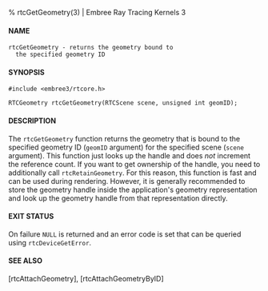 % rtcGetGeometry(3) | Embree Ray Tracing Kernels 3

#### NAME

    rtcGetGeometry - returns the geometry bound to
      the specified geometry ID

#### SYNOPSIS

    #include <embree3/rtcore.h>

    RTCGeometry rtcGetGeometry(RTCScene scene, unsigned int geomID);

#### DESCRIPTION

The `rtcGetGeometry` function returns the geometry that is bound to
the specified geometry ID (`geomID` argument) for the specified scene
(`scene` argument). This function just looks up the handle and does
*not* increment the reference count. If you want to get ownership of
the handle, you need to additionally call `rtcRetainGeometry`. For this
reason, this function is fast and can be used during rendering.
However, it is generally recommended to store the geometry handle
inside the application's geometry representation and look up the
geometry handle from that representation directly.

#### EXIT STATUS

On failure `NULL` is returned and an error code is set that can be
queried using `rtcDeviceGetError`.

#### SEE ALSO

[rtcAttachGeometry], [rtcAttachGeometryByID]
